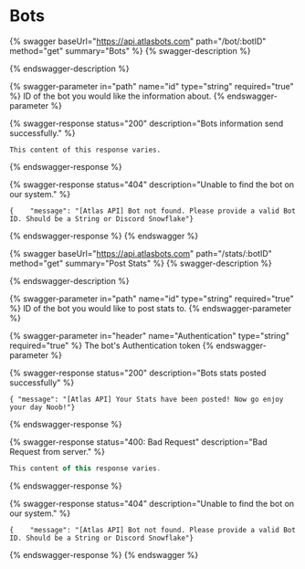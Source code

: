 # Bots

{% swagger baseUrl="https://api.atlasbots.com" path="/bot/:botID" method="get" summary="Bots" %}
{% swagger-description %}

{% endswagger-description %}

{% swagger-parameter in="path" name="id" type="string" required="true" %}
ID of the bot you would like the information about.
{% endswagger-parameter %}

{% swagger-response status="200" description="Bots information send successfully." %}
```
This content of this response varies.
```
{% endswagger-response %}

{% swagger-response status="404" description="Unable to find the bot on our system." %}
```
{    "message": "[Atlas API] Bot not found. Please provide a valid Bot ID. Should be a String or Discord Snowflake"}
```
{% endswagger-response %}
{% endswagger %}



{% swagger baseUrl="https://api.atlasbots.com" path="/stats/:botID" method="get" summary="Post Stats" %}
{% swagger-description %}

{% endswagger-description %}

{% swagger-parameter in="path" name="id" type="string" required="true" %}
ID of the bot you would like to post stats to.
{% endswagger-parameter %}

{% swagger-parameter in="header" name="Authentication" type="string" required="true" %}
The bot's Authentication token 
{% endswagger-parameter %}

{% swagger-response status="200" description="Bots stats posted successfully" %}
```
{ "message": "[Atlas API] Your Stats have been posted! Now go enjoy your day Noob!"}
```
{% endswagger-response %}

{% swagger-response status="400: Bad Request" description="Bad Request from server." %}
```javascript
This content of this response varies.
```
{% endswagger-response %}

{% swagger-response status="404" description="Unable to find the bot on our system." %}
```
{    "message": "[Atlas API] Bot not found. Please provide a valid Bot ID. Should be a String or Discord Snowflake"}
```
{% endswagger-response %}
{% endswagger %}
